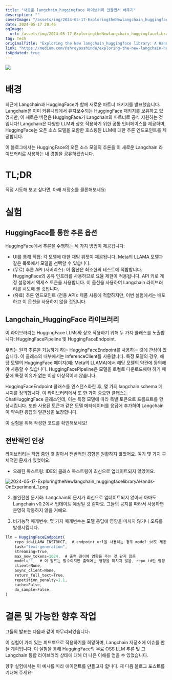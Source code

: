 ```yaml
---
title: "새로운 langchain_huggingface 라이브러리 만들면서 배우기"
description: ""
coverImage: "/assets/img/2024-05-17-ExploringtheNewlangchain_huggingfacelibraryAHands-OnExperiment_0.png"
date: 2024-05-17 20:46
ogImage: 
  url: /assets/img/2024-05-17-ExploringtheNewlangchain_huggingfacelibraryAHands-OnExperiment_0.png
tag: Tech
originalTitle: "Exploring the New langchain_huggingface library: A Hands-On Experiment"
link: "https://medium.com/@shreyasshinde/exploring-the-new-langchain-huggingface-library-a-hands-on-experiment-45e5163cb8f8"
isUpdated: true
---
```





<img src="/assets/img/2024-05-17-ExploringtheNewlangchain_huggingfacelibraryAHands-OnExperiment_0.png" />

# 배경

최근에 Langchain과 HuggingFace가 함께 새로운 파트너 패키지를 발표했습니다. Langchain은 이미 커뮤니티에서 유지보수되는 HuggingFace 패키지를 보유하고 있었지만, 이 새로운 버전은 HuggingFace가 Langchain의 파트너로 공식 지원하는 것입니다! Langchain은 다양한 LLM과 상호 작용하기 위한 공통 인터페이스를 제공하며, HuggingFace는 오픈 소스 모델을 포함한 호스팅된 LLM에 대한 추론 엔드포인트를 제공합니다.

이 블로그에서는 HuggingFace의 오픈 소스 모델의 추론을 이 새로운 Langchain 라이브러리로 사용하는 내 경험을 공유하겠습니다.

<div class="content-ad"></div>

# TL;DR

직접 시도해 보고 싶다면, 아래 저장소를 클론해보세요:

# 실험

## HuggingFace를 통한 추론 옵션

<div class="content-ad"></div>

HuggingFace에서 추론을 수행하는 세 가지 방법이 제공됩니다:

- UI를 통해 직접: 각 모델에 대한 채팅 위젯이 제공됩니다. Meta의 LLAMA 모델과 같은 목록에서 모델을 선택할 수 있습니다.
- (무료) 추론 API (서버리스): 이 옵션은 최소한의 테스트에 적합합니다. HuggingFace의 공유 인프라를 사용하므로 요율 제한이 적용됩니다. API 키로 계정 설정에서 액세스 토큰을 사용합니다. 이 옵션을 사용하여 Langchain 라이브러리를 시도해 볼 것입니다.
- (유료) 추론 엔드포인트 (전용 API): 제품 사용에 적합하지만, 이번 실험에서는 배포하고 이 옵션을 사용하지 않을 것입니다.

## Langchain_HuggingFace 라이브러리

이 라이브러리는 HuggingFace LLMs와 상호 작용하기 위해 두 가지 클래스를 노출합니다: HuggingFacePipeline 및 HuggingFaceEndpoint.

<div class="content-ad"></div>

우리는 원격 추론을 가능하게 하는 HuggingFaceEndpoint를 사용하는 것에 관심이 있습니다. 이 클래스의 내부에서는 InferenceClient를 사용합니다. 특정 모델의 경우, 해당 모델의 HuggingFace 페이지(예: Meta의 LLAMA)에서 해당 모델의 약관에 동의해야 사용할 수 있습니다. HuggingFacePipeline은 모델을 로컬로 다운로드해야 하기 때문에 특정 이유가 없는 이상 이상적이지 않습니다.

HuggingFaceEndpoint 클래스를 인스턴스화한 후, 몇 가지 langchain.schema 메시지를 정의합니다. 이 라이브러리에서 또 한 가지 중요한 클래스는 ChatHuggingFace 클래스인데, 이는 특정 모델에 따라 특별 토큰으로 프롬프트를 향상시킵니다. 또한 사용된 토큰과 같은 모델 메타데이터를 응답에 추가하여 Langchain이 약속한 응답의 일관성을 보장합니다.

이 실험을 위해 작성한 코드를 확인해보세요!

## 전반적인 인상

<div class="content-ad"></div>

라이브러리는 작업 중인 것 같아서 전반적인 경험은 원활하지 않았어요. 여기 몇 가지 구체적인 문제가 있었어요:

- 오래된 독스트링: IDE의 클래스 독스트링이 최신으로 업데이트되지 않았어요.

![2024-05-17-ExploringtheNewlangchain_huggingfacelibraryAHands-OnExperiment_1.png](/assets/img/2024-05-17-ExploringtheNewlangchain_huggingfacelibraryAHands-OnExperiment_1.png)

2. 불완전한 문서화: Langchain의 문서가 최신으로 업데이트되지 않아서 아마도 Langchain v0.2에서 업데이트 예정일 것 같아요. 그들의 공지를 따라서 사용하면 분명히 작동하지 않을 거에요.

<div class="content-ad"></div>

3. 비기능적 매개변수: 몇 가지 매개변수는 모델 응답에 영향을 미치지 않거나 오류를 발생시킵니다.

```js
llm = HuggingFaceEndpoint(
    repo_id=LLAMA_INSTRUCT,  # endpoint_url을 사용하는 경우 model_id도 제공해야 함. ChatHuggingFace에서 model_id는 repo_id만큼 영향을 미침
    task="text-generation",
    streaming=True,
    max_new_tokens=1024,  # 출력 길이에 영향을 주는 것 같지 않음
    model="",  # 이 필드는 필수이지만 출력에는 영향을 미치지 않음, repo_id만 영향 있음
    client=None,
    async_client=None,
    return_full_text=True,
    repetition_penalty=1.1,
    cache=False,
    do_sample=False,
)
```

# 결론 및 가능한 향후 작업

그들의 발표는 다음과 같이 마무리되었습니다:

<div class="content-ad"></div>

이 실험이 가치 있는 피드백으로 작용하기를 희망하며, Langchain 저장소에 이슈를 만들 계획입니다. 이 실험을 통해 HuggingFace의 무료 OSS LLM 추론 및 그 Langchain 통합 라이브러리 상태에 대해 더 나은 이해를 얻을 수 있었습니다.

향후 실험에서는 이 예시를 따라 에이전트를 만들고자 합니다. 제 다음 블로그 포스트를 기대해 주세요!